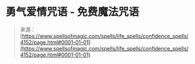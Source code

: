 <!--yml

category: 未分类

date: 2024-06-12 18:37:52

-->

# 勇气爱情咒语 - 免费魔法咒语

> 来源：[https://www.spellsofmagic.com/spells/life_spells/confidence_spells/4152/page.html#0001-01-01](https://www.spellsofmagic.com/spells/life_spells/confidence_spells/4152/page.html#0001-01-01)

